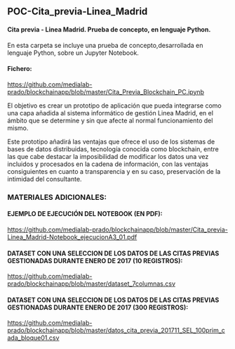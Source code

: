 ## POC-Cita_previa-Linea_Madrid

#### Cita previa - Linea Madrid. Prueba de concepto, en lenguaje Python.

En esta carpeta se incluye una prueba de concepto,desarrollada en lenguaje Python, sobre un Jupyter Notebook. 

#### Fichero:

https://github.com/medialab-prado/blockchainapp/blob/master/Cita_Previa_Blockchain_PC.ipynb

El objetivo es crear un prototipo de aplicación que pueda integrarse como una capa añadida al sistema informático de gestión Linea Madrid, en el ámbito que se determine y sin que afecte al normal funcionamiento del mismo.

Este prototipo añadirá las ventajas que ofrece el uso de los sistemas de bases de datos distribuidas, tecnología conocida como blockchain, entre las que cabe destacar la imposibilidad de modificar los datos una vez incluidos y procesados en la cadena de información, con las ventajas consiguientes en cuanto a transparencia y en su caso, preservación de la intimidad del consultante.

### MATERIALES ADICIONALES:

#### EJEMPLO DE EJECUCIÓN DEL NOTEBOOK (EN PDF):

https://github.com/medialab-prado/blockchainapp/blob/master/Cita_previa-Linea_Madrid-Notebook_ejecucionA3_01.pdf

#### DATASET CON UNA SELECCION DE LOS DATOS DE LAS CITAS PREVIAS GESTIONADAS DURANTE ENERO DE 2017 (10 REGISTROS):

https://github.com/medialab-prado/blockchainapp/blob/master/dataset_7columnas.csv

#### DATASET CON UNA SELECCION DE LOS DATOS DE LAS CITAS PREVIAS GESTIONADAS DURANTE ENERO DE 2017 (300 REGISTROS):
https://github.com/medialab-prado/blockchainapp/blob/master/datos_cita_previa_201711_SEL_100prim_cada_bloque01.csv

